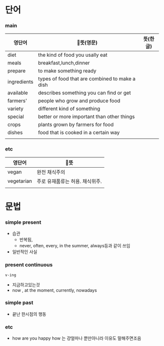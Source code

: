 # 단어

### main

| 영단어         | 뜻(영문)                                         | 뜻(한글) |
| ----------- | ---------------------------------------------- | ----- |
| diet        | the kind of food you usally eat                |       |
| meals       | breakfast,lunch,dinner                         |       |
| prepare     | to make something ready                        |       |
| ingredients | types of food that are combined to make a dish |       |
| available   | describes something you can find or get        |       |
| farmers'    | people who grow and produce food               |       |
| variety     | different kind of something                    |       |
| special     | better or more important than other things     |       |
| crops       | plants grown by farmers for food               |       |
| dishes      | food that is cooked in a certain way           |       |
|             |                                                |       |

### etc
| 영단어        | 뜻                 |
| ---------- | ------------------ |
| vegan      | 완전 채식주의            |
| vegetarian | 주로 유재품류는 허용. 채식위주. |
|            |                    |

# 문법

### simple present
- 습관
	- 반복됨, 
	- never, often, every, in the summer, always등과 같이 쓰임
- 일반적인 사실
### present continuous
`v-ing`
- 지금하고있는것
- now , at the moment, currently, nowadays
### simple past
- 끝난 한시점의 행동
### etc
- how are you happy how 는 걍얼마나 뿐만아니라 이유도 말해주면조음